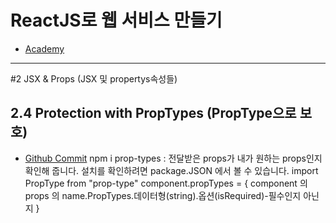 # ReactJS로 웹 서비스 만들기
- [Academy](https://academy.nomadcoders.co/)

---

#2 JSX & Props (JSX 및 propertys속성들)

## 2.4 Protection with PropTypes (PropType으로 보호)
- [Github Commit](https://github.com/nomadcoders/movie_app_2019/commit/8cda4ac2bff5aef0b5fc79b3d5d7d3870597b505)
npm i prop-types : 전달받은 props가 내가 원하는 props인지 확인해 줍니다.
설치를 확인하려면 package.JSON 에서 볼 수 있습니다.
import PropType from "prop-type"
component.propTypes = {
component 의 props 의 name.PropTypes.데이터형(string).옵션(isRequired)-필수인지 아닌지
}